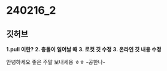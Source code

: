 # 240216_2
## 깃허브

__1.pull 이란?__
__2. 충돌이 일어날 때__
__3. 로컷 깃 수정__
__3. 온라인 깃 내용 수정__

안녕하세요 좋은 주말 보내세용 ㅎㅎ -공한나-
